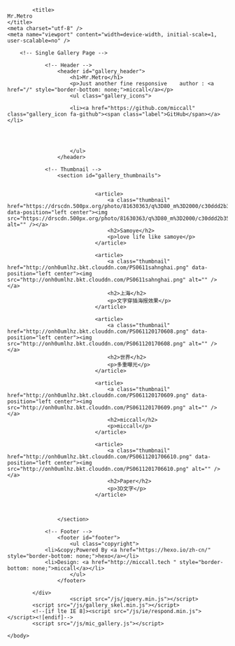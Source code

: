 
<!DOCTYPE HTML>
<html>

<head>
	<link rel="bookmark"  type="image/x-icon"  href="/img/logo_miccall.png"/>
	 <link rel="shortcut icon" href="/img/logo_miccall.png">
	
		    <title>
    Mr.Metro
    </title>
    <meta charset="utf-8" />
    <meta name="viewport" content="width=device-width, initial-scale=1, user-scalable=no" />
    
<link rel="stylesheet" href="/css/mic_gallery.css" />

	
<link rel="stylesheet" href="/css/prism-coy.css" type="text/css">
<link rel="stylesheet" href="/css/prism-line-numbers.css" type="text/css"></head>
    
        <!-- Single Gallery Page -->
        
<body class="is-loading-0 is-loading-1 is-loading-2">
		<!-- Main -->
			<div id="gallery_main">

				<!-- Header -->
					<header id="gallery_header">
						<h1>Mr.Metro</h1>
						<p>Just another fine responsive    author : <a href="/" style="border-bottom: none;">miccall</a></p>
						<ul class="gallery_icons">
		            
		                <li><a href="https://github.com/miccall" class="gallery_icon fa-github"><span class="label">GitHub</span></a></li>
		            
		            
		            
		            
						</ul>
					</header>

				<!-- Thumbnail -->
					<section id="gallery_thumbnails">
		           
		                					
								<article>
									<a class="thumbnail" href="https://drscdn.500px.org/photo/81630363/q%3D80_m%3D2000/c30ddd2b35518235b7036830e0bbd3bb" data-position="left center"><img src="https://drscdn.500px.org/photo/81630363/q%3D80_m%3D2000/c30ddd2b35518235b7036830e0bbd3bb" alt="" /></a>
									<h2>Samoye</h2>
									<p>love life like samoye</p>
								</article>
			                					
								<article>
									<a class="thumbnail" href="http://onh0umlhz.bkt.clouddn.com/PS0611sahnghai.png" data-position="left center"><img src="http://onh0umlhz.bkt.clouddn.com/PS0611sahnghai.png" alt="" /></a>
									<h2>上海</h2>
									<p>文字穿插海报效果</p>
								</article>
			                					
								<article>
									<a class="thumbnail" href="http://onh0umlhz.bkt.clouddn.com/PS061120170608.png" data-position="left center"><img src="http://onh0umlhz.bkt.clouddn.com/PS061120170608.png" alt="" /></a>
									<h2>世界</h2>
									<p>多重曝光</p>
								</article>
			                					
								<article>
									<a class="thumbnail" href="http://onh0umlhz.bkt.clouddn.com/PS061120170609.png" data-position="left center"><img src="http://onh0umlhz.bkt.clouddn.com/PS061120170609.png" alt="" /></a>
									<h2>miccall</h2>
									<p>miccall</p>
								</article>
			                					
								<article>
									<a class="thumbnail" href="http://onh0umlhz.bkt.clouddn.com/PS0611201706610.png" data-position="left center"><img src="http://onh0umlhz.bkt.clouddn.com/PS0611201706610.png" alt="" /></a>
									<h2>Paper</h2>
									<p>3D文字</p>
								</article>
			                
			            

					</section>

				<!-- Footer -->
					<footer id="footer">
						<ul class="copyright">
                <li>&copy;Powered By <a href="https://hexo.io/zh-cn/" style="border-bottom: none;">hexo</a></li>
                <li>Design: <a href="http://miccall.tech " style="border-bottom: none;">miccall</a></li>
						</ul>
					</footer>

			</div>
						<script src="/js/jquery.min.js"></script>
			<script src="/js/gallery_skel.min.js"></script>
			<!--[if lte IE 8]><script src="/js/ie/respond.min.js"></script><![endif]-->
			<script src="/js/mic_gallery.js"></script>

	</body>

        
    
</html>
